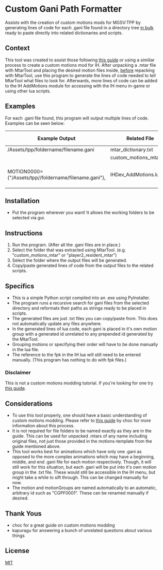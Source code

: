 # Custom Gani Path Formatter

Assists with the creation of custom motions mods for MGSV:TPP by generating lines of code for each .gani file found in a directory tree <ins>in bulk</ins> ready to paste directly into related dictionaries and scripts.

## Context

This tool was created to assist those following [this guide](https://chocmake.github.io/guides/mgsv-adding-player-motions/) or using a similiar process to create a custom motions mod for IH. After unpacking a .mtar file with MtarTool and placing the desired motion files inside, <ins>before</ins> repacking with MtarTool, use this program to generate the lines of code needed to tell MtarTool what files to look for. Afterwards, more lines of code can be added to the IH AddMotions module for accessing with the IH menu in-game or using other lua scripts.

## Examples

For each .gani file found, this program will output multiple lines of code. Examples can be seen below:

| Example Output                                                       | Related File            | Related Tool                |
|----------------------------------------------------------------------|-------------------------|-----------------------------|
| /Assets/tpp/foldername/filename.gani                                 | mtar_dictionary.txt     | MtarTool                    |
| <myxml> <Gani FilePath="/Assets/tpp/foldername/filename" /> </myxml> | custom_motions_mtar.xml | MtarTool                    |
| MOTION0000={"/Assets/tpp//foldername/filename.gani"},                | IHDev_AddMotions.lua    | Infinite Heaven (IH) module |

## Installation

- Put the program wherever you want! It allows the working folders to be selected via gui.

## Instructions

1. Run the program. (After all the .gani files are in place.)
2. Select the folder that was extracted using MtarTool. (e.g. "custom_motions_mtar" or "player2_resident_mtar")
3. Select the folder where the output files will be generated.
4. Copy/paste generated lines of code from the output files to the related scripts.

## Specifics

- This is a simple Python script compiled into an .exe using PyInstaller.
- The program runs a recursive search for gani files from the selected directory and reformats their paths as strings ready to be placed in scripts.
- The generated files are just .txt files you can copy/paste from. This does not automatically update any files anywhere.
- In the generated lines of lua code, each gani is placed in it's own motion group with a generated id unrelated to any prepended id generated by the MtarTool.
- Grouping motions or specifying their order will have to be done manually in the lua file.
- The reference to the fpk in the IH lua will still need to be entered manually. (This program has nothing to do with fpk files.)

### Disclaimer

This is not a custom motions modding tutorial. If you're looking for one try [this guide](https://chocmake.github.io/guides/mgsv-adding-player-motions/).

## Considerations

- To use this tool properly, one should have a basic understanding of custom motions modding. Please refer to [this guide](https://chocmake.github.io/guides/mgsv-adding-player-motions/) by choc for more information about this process.
- It is not required for file folders to be named exactly as they are in the guide. This can be used for unpacked .mtars of any name including original files, not just those provided in the motions-template from the guide mentioned above.
- This tool works best for animations which have only one .gani as opposed to the more complex animations which may have a beginning, middle, and end .gani file for each motion respectively. Though, it will still work for this situation, but each .gani will be put into it's own motion group in the .txt file. These would still be accessible in the IH menu, but might take a while to sift through. This can be changed manually for now.
- The motion and motionGroups are named automatically to an automatic, arbitrary id such as "CGPF0001". These can be renamed manually if desired.

## Thank Yous

- choc for a great guide on custom motions modding
- kapuragu for answering a bunch of unrelated questions about various things

## License

[MIT](https://choosealicense.com/licenses/mit/)
